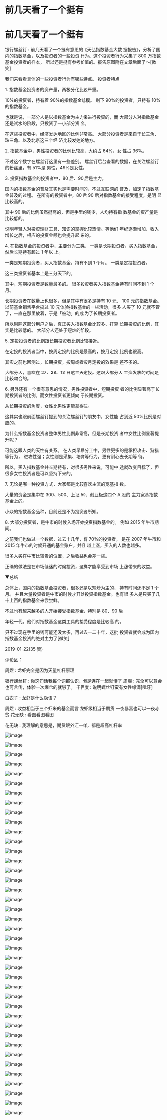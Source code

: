 # 前几天看了一个挺有

# 前几天看了一个挺有

银行螺丝钉 : 前几天看了一个挺有意思的《天弘指数基金大数 据报告》，分析了国内的指数基金，以及投资者的一些投资 行为。这个投资者行为采集了 800 万指数基金投资者的样本， 所以还是挺有参考价值的。报告原图附在文章后面了～[微笑]

我们来看看具体的一些投资者行为有哪些特点。 投资者特点

1\. 指数基金投资者的资产量，两极分化比较严重。

10%的投资者，持有着 90%的指数基金规模。 剩下 90%的投资者，只持有 10%的指数基金。

也就是说，一部分人是以指数基金为主力来进行投资的，而 大部分人对指数基金还是试水的阶段，只投资了一小部分资 金。

在这些投资者中，经济发达地区的比例非常高。 大部分投资者是来自于长三角、珠三角、以及北京这三个经 济比较发达的地方。

2\. 指数基金中，男性投资者的比例比较高，大约占 64%，女 性占 36%。

不过这个数字在螺丝钉这里有一些差别。 螺丝钉后台查看的数据，在关注螺丝钉的粉丝里，有 51%是 男性，49%是女性。

3\. 投资指数基金的投资者中，80 后、90 后是主力。

国内的指数基金的普及其实也是需要时间的，不过互联网的 普及，加速了指数基金普及的过程。 在所有的投资者中，80 后 90 后对指数基金的接受程度，是明 显比较高的。

其中 90 后的比例虽然挺高的，但是手里的钱少，人均持有指 数基金的资产量是比较低的。

说明年轻人对投资理财工具、知识的掌握比较热情。等他们 年纪逐渐增加、收入增长之后，相应的投资金额也会提升起 来的。

4\. 在指数基金的投资者中，主要分为三类。 一类是长期投资者，买入指数基金，然后长期持有超过 1 年以 上。

一类是短期投资者，买入指数基金，持有不到 1 个月。 一类是定投投资者。

这三类投资者基本上是三分天下的。

其中，短期投资者是数量最多的。 很多投资者买入指数基金持有时间不到 1 个月。

长期投资者在数量上也很多，但是其中有很多是持有 10 元、 100 元的指数基金。 以前基金销售平台搞过 10 元体验指数基金的一些活动，很多 人买了 10 元就不管了，一直在那里放着，于是「被动」的成 为了长期投资者。

所以剔除这部分用户之后，真正买入指数基金比较多、打算 长期投资的比例，其实是比较低的。 大部分人还处于短炒的阶段。

5\. 定投投资者的比例跟长期投资者比例比较接近。

在定投的投资者当中，按周定投的比例是最高的，按月定投 比例也很高。

其实之前也回测过，长期投资，按周或者按月定投的效果是 差不多的。

大部分人，喜欢在 27、28、13 日这三天定投。这跟大部分人 工资发放的时间是比较吻合的。

6\. 另外还有一个很有意思的情况，男性投资者中，短期投资 者的比例显著高于长期投资者的比例。而女性投资者更倾向 于长期投资。

从长期投资的角度，女性比男性更能拿得住。

这其实也跟前面螺丝钉提到的关注螺丝钉的朋友中，女性能 占到近 50%比例是对应的。

为什么指数基金投资者整体男性比例非常高，但是长期投资 者中女性比例显著提升呢？

可能这跟人类的天性有关系。 在人类早期分工中，男性更多的是承担攻击、狩猎等行为， 进攻性强；女性则是采集、培育等行为，更有耐心去长期等 待。

所以，买入指数基金并长期持有，对很多男性来说，可能中 途就改变目标了，但很多女性投资者是可以坚持下来的。

7\. 无论是哪一种投资方式，大家都是比较喜欢主流的宽基指 数。

大量的资金是集中在 300、500、上证 50、创业板这四个 A 股的 主力宽基指数基金上的。

小众的指数基金品种，目前还是不为投资者所知。

8\. 大部分投资者，是牛市的时候入场开始投资指数基金的。 例如 2015 年牛市期间。

之前我们也做过一个数据，过去十几年，有 70%的投资者， 是在 2007 年牛市和 2015 年牛市的时候开通的基金账户，并且 越上涨，买入的人数也越多。

很多人买在牛市比较贵的位置，之后收益也会差一些。

正确的做法是在市场低迷的时候投资，这样才能享受到市场 上涨带来的收益。

▼总结

总体上，国内的指数基金投资者，很多还是以短炒为主的， 持有时间还不足 1 个月。 并且大量投资者是牛市的时候才开始投资指数基金。也有很 多人是只买了几十上百的指数基金来尝尝鲜。

不过也有越来越多的人开始接受指数基金，特别是 80、90 后

年轻一代。他们对指数基金这类工具的接受程度是比较高 的。

只不过现在手里的钱可能还没太多，再过去一二十年，这批 投资者就会成为国内指数基金投资的绝对主力了[微笑]

2019-01-22(35 赞)

评论区：

周煜 : 龙虾完全是因为天量杠杆原理

银行螺丝钉 : 你这句话我每个词都认识，但是连在一起就懵了 周煜 : 完全可以意会也可言传，体验一次爆仓的就够了。 千百度 : 说明螺丝钉蛮有女性缘滴[呲牙]

白衣子 : 龙虾是什么隐语？

周煜 : 收益相当于三个虾米的基金而言 龙虾级相当于期货 一夜暴富也可以一夜赤贫 花无缺 : 看图看图看图

花无缺 : 我理解的意思是，期货跟外汇一样，都是超高杠杆率

![image](img/Image_0152.png)

![image](img/Image_0162.png)

![image](img/Image_0172.png)

![image](img/Image_0182.png)

![image](img/Image_0192.png)

![image](img/Image_0202.png)

![image](img/Image_0212.png)

![image](img/Image_0222.png)

![image](img/Image_0232.png)

![image](img/Image_0242.png)

![image](img/Image_0252.png)

![image](img/Image_0262.png)

![image](img/Image_0272.png)

![image](img/Image_0282.png)

![image](img/Image_0292.png)

![image](img/Image_0302.png)

![image](img/Image_0312.png)

![image](img/Image_0322.png)

![image](img/Image_0332.png)

![image](img/Image_0342.png)

![image](img/Image_0352.png)

![image](img/Image_0362.png)

![image](img/Image_0372.png)

![image](img/Image_0382.png)

![image](img/Image_0392.png)

![image](img/Image_0402.png)

![image](img/Image_0412.png)

![image](img/Image_0422.png)

![image](img/Image_0432.png)

![image](img/Image_0442.png)

![image](img/Image_0452.png)

![image](img/Image_0462.png)

![image](img/Image_0472.png)

![image](img/Image_0482.png)

![image](img/Image_0492.png)

![image](img/Image_0502.png)

![image](img/Image_0512.png)

![image](img/Image_0522.png)

![image](img/Image_0532.png)

![image](img/Image_0542.png)